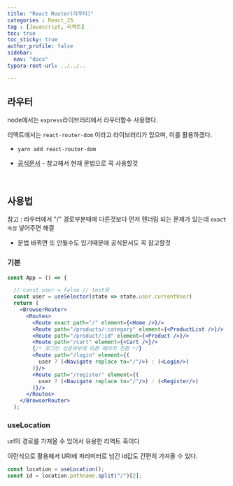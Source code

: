 ```yaml
---
title: "React Router(라우터)"
categories : React_JS
tag : [Javascript, 리액트]
toc: true
toc_sticky: true
author_profile: false
sidebar:
  nav: "docs"
typora-root-url: ../../..

---
```




## 라우터

node에서는 `express`라이브러리에서 라우터함수 사용했다.

리액트에서는 `react-router-dom` 이라고 라이브러리가 있으며, 이를 활용하겠다.

* `yarn add react-router-dom`

* [공식문서](https://reactrouter.com/docs/en/v6/getting-started/overview) - 참고해서 현재 문법으로 꼭 사용할것

<br>

## 사용법

참고 : 라우터에서 "/" 경로부분때매 다른것보다 먼저 렌더링 되는 문제가 있는데 `exact 속성` 넣어주면 해결

* 문법 바뀌면 또 안될수도 있기때문에 공식문서도 꼭 참고할것



### 기본

```jsx
const App = () => {

  // const user = false // test용
  const user = useSelector(state => state.user.currentUser)
  return (
    <BrowserRouter>
      <Routes>
        <Route exact path="/" element={<Home />}/>
        <Route path="/products/:category" element={<ProductList />}/>
        <Route path="/product/:id" element={<Product />}/>
        <Route path="/cart" element={<Cart />}/>
        {/* 로그인 성공여부에 따른 페이지 전환 */}
        <Route path="/login" element={(
          user ? (<Navigate replace to="/"/>) : (<Login/>)
        )}/>
        <Route path="/register" element={(
          user ? (<Navigate replace to="/"/>) : (<Register/>)
        )}/>
      </Routes>
    </BrowserRouter>
  );
```





### useLocation

url의 경로를 가져올 수 있어서 유용한 리액트 훅이다

이런식으로 활용해서 URI에 파라미터로 넘긴 id값도 간편히 가져올 수 있다.

```jsx
const location = useLocation();
const id = location.pathname.split("/")[2];
```












